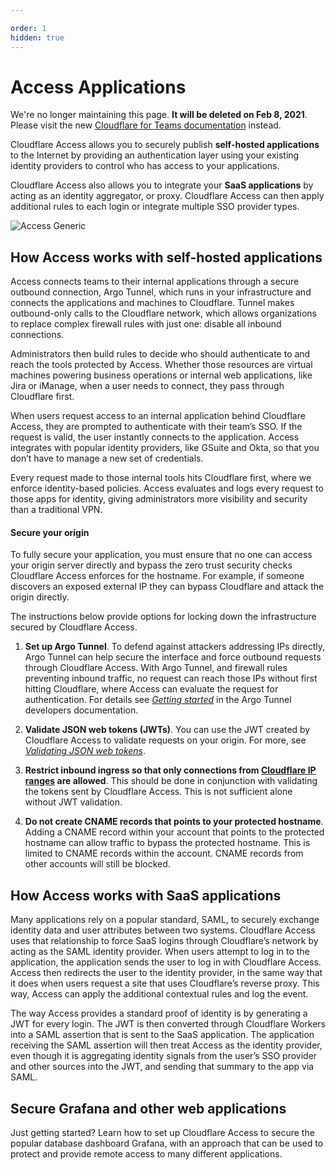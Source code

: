 ```yaml
---

order: 1
hidden: true
---
```


# Access Applications

<Aside type='warning' header='⚠️ THIS PAGE IS OUTDATED'>

We're no longer maintaining this page. **It will be deleted on Feb 8, 2021**. Please visit the new [Cloudflare for Teams documentation](https://secret.wiki/cloudflare-one/teams-docs-changes) instead.

</Aside>

Cloudflare Access allows you to securely publish **self-hosted applications** to the Internet by providing an authentication layer using your existing identity providers to control who has access to your applications.

Cloudflare Access also allows you to integrate your **SaaS applications** by acting as an identity aggregator, or proxy. Cloudflare Access can then apply additional rules to each login or integrate multiple SSO provider types.

![Access Generic](../../static/summary/new-diagram-saas.png)

## How Access works with self-hosted applications

Access connects teams to their internal applications through a secure outbound connection, Argo Tunnel, which runs in your infrastructure and connects the applications and machines to Cloudflare. Tunnel makes outbound-only calls to the Cloudflare network, which allows organizations to replace complex firewall rules with just one: disable all inbound connections.

Administrators then build rules to decide who should authenticate to and reach the tools protected by Access. Whether those resources are virtual machines powering business operations or internal web applications, like Jira or iManage, when a user needs to connect, they pass through Cloudflare first.

When users request access to an internal application behind Cloudflare Access, they are prompted to authenticate with their team’s SSO. If the request is valid, the user instantly connects to the application. Access integrates with popular identity providers, like GSuite and Okta, so that you don’t have to manage a new set of credentials.

Every request made to those internal tools hits Cloudflare first, where we enforce identity-based policies. Access evaluates and logs every request to those apps for identity, giving administrators more visibility and security than a traditional VPN.

#### Secure your origin

To fully secure your application, you must ensure that no one can access your origin server directly and bypass the zero trust security checks Cloudflare Access enforces for the hostname. For example, if someone discovers an exposed external IP they can bypass Cloudflare and attack the origin directly.

The instructions below provide options for locking down the infrastructure secured by Cloudflare Access.

1. **Set up Argo Tunnel**. To defend against attackers addressing IPs directly, Argo Tunnel can help secure the interface and force outbound requests through Cloudflare Access. With Argo Tunnel, and firewall rules preventing inbound traffic, no request can reach those IPs without first hitting Cloudflare, where Access can evaluate the request for authentication. For details see _[Getting started](https://secret.wiki/argo-tunnel/quickstart/)_ in the Argo Tunnel developers documentation.

2. **Validate JSON web tokens (JWTs)**. You can use the JWT created by Cloudflare Access to validate requests on your origin. For more, see [_Validating JSON web tokens_](/setting-up-access/validate-jwt-tokens/).

3. **Restrict inbound ingress so that only connections from [Cloudflare IP ranges](https://www.cloudflare.com/ips/) are allowed**. This should be done in conjunction with validating the tokens sent by Cloudflare Access. This is not sufficient alone without JWT validation.

4. **Do not create CNAME records that points to your protected hostname**. Adding a CNAME record within your account that points to the protected hostname can allow traffic to bypass the protected hostname. This is limited to CNAME records within the account. CNAME records from other accounts will still be blocked.

## How Access works with SaaS applications
Many applications rely on a popular standard, SAML, to securely exchange identity data and user attributes between two systems. Cloudflare Access uses that relationship to force SaaS logins through Cloudflare’s network by acting as the SAML identity provider.
When users attempt to log in to the application, the application sends the user to log in with Cloudflare Access. Access then redirects the user to the identity provider, in the same way that it does when users request a site that uses Cloudflare’s reverse proxy. This way, Access can apply the additional contextual rules and log the event.

The way Access provides a standard proof of identity is by generating a JWT for every login. The JWT is then converted through Cloudflare Workers into a SAML assertion that is sent to the SaaS application. The application receiving the SAML assertion will then treat Access as the identity provider, even though it is aggregating identity signals from the user’s SSO provider and other sources into the JWT, and sending that summary to the app via SAML.

## Secure Grafana and other web applications

Just getting started? Learn how to set up Cloudflare Access to secure the popular database dashboard Grafana, with an approach that can be used to protect and provide remote access to many different applications.

<StreamVideo id="31a370fb4aac62a4f59a4b70b5aa3355"/>
